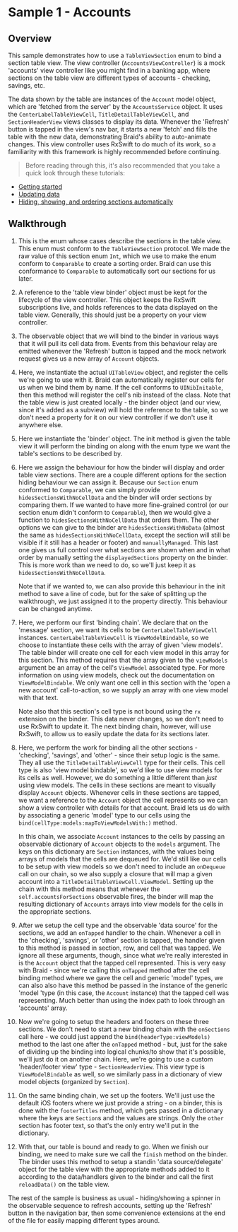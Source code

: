 # Sample 1 - Accounts

## Overview

This sample demonstrates how to use a `TableViewSection` enum to bind a section table view. The view controller 
(`AccountsViewController`) is a mock 'accounts' view controller like you might find in a banking app, where sections on the table view are 
different types of accounts - checking, savings, etc.

The data shown by the table are instances of the `Account` model object, which are 'fetched from the server' by the `AccountsService` 
object. It uses the `CenterLabelTableViewCell`, `TitleDetailTableViewCell`, and `SectionHeaderView` views classes to display its 
data. Whenever the 'Refresh' button is tapped in the view's nav bar, it starts a new 'fetch' and fills the table with the new data, 
demonstrating Braid's ability to auto-animate changes. This view controller uses RxSwift to do much of its work, so a familiarity with this
framework is highly recommended before continuing.

> Before reading through this, it's also recommended that you take a quick look through these tutorials:
- [Getting started](../../Documentation/1-GettingStarted.md)
- [Updating data](../../Documentation/2-UpdatingData.md)
- [Hiding, showing, and ordering sections automatically](../../Documentation/5-SectionDisplayBehaviour.md)

## Walkthrough

1. This is the enum whose cases describe the sections in the table view. This enum must conform to the `TableViewSection` protocol. We
    made the raw value of this section enum `Int`, which we use to make the enum conform to `Comparable` to create a sorting order. Braid
    can use this conformance to `Comparable` to automatically sort our sections for us later.

2. A reference to the 'table view binder' object must be kept for the lifecycle of the view controller. This object keeps the RxSwift subscriptions
    live, and holds references to the data displayed on the table view. Generally, this should just be a property on your view controller.
    
3. The observable object that we will bind to the binder in various ways that it will pull its cell data from. Events from this behaviour relay are
    emitted whenever the 'Refresh' button is tapped and the mock network request gives us a new array of `Account` objects.

4. Here, we instantiate the actual `UITableView` object, and register the cells we're going to use with it. Braid can automatically register our
    cells for us when we bind them by name. If the cell conforms to `UINibInitable`,  then this method will register the cell's nib instead of the 
    class.  Note that the table view is just created locally - the binder object (and our view, since it's added as a subview) will hold the reference 
    to the table, so we don't need a property for it on our view controller if we don't use it anywhere else.
    
5. Here we instantiate the 'binder' object. The init method is given the table view it will perform the binding on along with the enum type we 
    want the table's sections to be described by.
    
6. Here we assign the behaviour for how the binder will display and order table view sections. There are a couple different options for the 
    section hiding behaviour we can assign it. Because our `Section` enum conformed to `Comparable`, we can simply provide 
    `hidesSectionsWithNoCellData` and the binder will order sections by comparing them. If we wanted to have more fine-grained control 
    (or our section enum didn't conform to `Comparable`), then we would give a function to `hidesSectionsWithNoCellData` that orders 
    them. The other options we can give to the binder are `hidesSectionsWithNoData` (almost the same as 
    `hidesSectionsWithNoCellData`, except the section will still be visible if it still has a header or footer) and `manuallyManaged`. This last
    one gives us full control over what sections are shown when and in what order by manually setting the `displayedSections` property on 
    the binder. This is more work than we need to do, so we'll just keep it as `hidesSectionsWithNoCellData`.
    
    Note that if we wanted to, we can also provide this behaviour in the init method to save a line of code, but for the sake of splitting up the 
    walkthrough, we just assigned it to the property directly. This behaviour can be changed anytime.
    
7. Here, we perform our first 'binding chain'. We declare that on the 'message' section, we want its cells to be `CenterLabelTableViewCell`
    instances. `CenterLabelTableViewCell` is `ViewModelBindable`, so we choose to instantiate these cells with the array of given 'view
    models'. The table binder will create one cell for each view model in this array for this section. This method requires that the array given to
    the `viewModels` argument be an array of the cell's `ViewModel` associated type. For more information on using view models, check out 
    the documentation on  `ViewModelBindable`. We only want one cell in this section with the 'open a new account' call-to-action, so we 
    supply an array with one view model with that text.
    
    Note also that this section's cell type is not bound using the `rx` extension on the binder. This data never changes, so we don't need to use
    RxSwift to update it. The next binding chain, however, will use RxSwift, to allow us to easily update the data for its sections later.
    
8. Here, we perform the work for binding all the other sections -  'checking', 'savings', and 'other' - since their setup logic is the same. They
    all use the `TitleDetailTableViewCell` type for their cells. This cell type is also 'view model bindable', so we'd like to use view models 
    for its cells as well. However, we do something a little different than *just* using view models. The cells in these sections are meant to 
    visually display `Account` objects. Whenever cells in these sections are tapped, we want a reference to the `Account` object the cell 
    represents so we can show a view controller with details for that account. Braid lets us do with by associating a generic 'model' type to 
    our cells using the `bind(cellType:models:mapToViewModelsWith:)` method.
    
    In this chain, we associate `Account` instances to the cells by passing an observable dictionary of `Account` objects to the `models` 
    argument. The keys on this dictionary are `Section` instances, with the values being arrays of models that the cells are dequeued for. We'd 
    still like our cells to be setup with view models so we don't need to include an `onDequeue` call on our chain, so we also supply a
    closure that will map a given account into a `TitleDetailTableViewCell.ViewModel`. Setting up the chain with this method means
    that whenever the `self.accountsForSections` observable fires, the binder will map the resulting dictionary of `Accounts` arrays into
    view models for the cells in the appropriate sections.
    
9. After we setup the cell type and the observable 'data source' for the sections, we add an `onTapped` handler to the chain. Whenever a cell
    in the 'checking', 'savings', or 'other' section is tapped, the handler  given to this method is passed in section, row, and cell that was 
    tapped. We ignore all these arguments, though, since what we're really interested in is the `Account` object that the tapped cell represented.
    This is very easy with Braid - since we're calling this `onTapped` method after the cell binding method where we gave the cell and generic
    'model' types, we can also also have this method be passed in the instance of the generic 'model 'type (in this case, the `Account` instance) 
    that the tapped cell was representing. Much better than using the index path to look through an 'accounts' array.
    
10. Now we're going to setup the headers and footers on these three sections. We don't need to start a new binding chain with the
    `onSections` call here - we could just append the `bind(headerType:viewModels)` method to the last one after the `onTapped` 
    method - but, just for the sake of dividing up the binding into logical chunks/to show that it's possible, we'll just do it on another chain.
    Here, we're going to use a custom 'header/footer view' type - `SectionHeaderView`. This view type is `ViewModelBindable` as well, so
    we similarly pass in a dictionary of view model objects (organized by `Section`).
    
11. On the same binding chain, we set up the footers. We'll just use the default iOS footers where we just provide a string - on a binder, this is
    done with the `footerTitles` method, which gets passed in a dictionary where the keys are `Section`s and the values are strings. Only 
    the `other` section has footer text, so that's the only entry we'll put in the dictionary.
    
12. With that, our table is bound and ready to go. When we finish our binding, we need to make sure we call the `finish` method on the 
    binder. The binder uses this method to setup a standin 'data source/delegate' object for the table view with the appropriate methods added
    to it according to the data/handlers given to the binder and call the first `reloadData()` on the table view.

The rest of the sample is business as usual - hiding/showing a spinner in the observable sequence to refresh accounts, setting up the 
'Refresh' button in the navigation bar, then some convenience extensions at the end of the file for easily mapping different types around.
